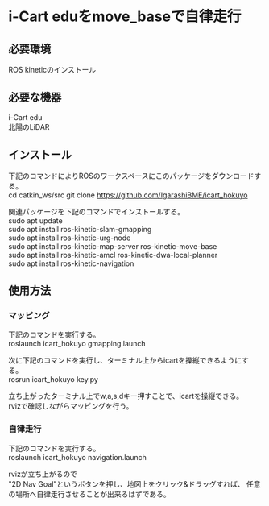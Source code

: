 ﻿# i-Cart eduをmove_baseで自律走行  

## 必要環境  
ROS kineticのインストール
  


## 必要な機器  
i-Cart edu  
北陽のLiDAR  
  


## インストール  
下記のコマンドによりROSのワークスペースにこのパッケージをダウンロードする。  
cd catkin_ws/src
git clone https://github.com/IgarashiBME/icart_hokuyo  
  
関連パッケージを下記のコマンドでインストールする。  
sudo apt update  
sudo apt install ros-kinetic-slam-gmapping  
sudo apt install ros-kinetic-urg-node  
sudo apt install ros-kinetic-map-server ros-kinetic-move-base  
sudo apt install ros-kinetic-amcl ros-kinetic-dwa-local-planner  
sudo apt install ros-kinetic-navigation  
  


## 使用方法  
### マッピング  
下記のコマンドを実行する。  
roslaunch icart_hokuyo gmapping.launch  
  
次に下記のコマンドを実行し、ターミナル上からicartを操縦できるようにする。  
rosrun icart_hokuyo key.py  
  
立ち上がったターミナル上でw,a,s,dキー押すことで、icartを操縦できる。  
rvizで確認しながらマッピングを行う。  
  


### 自律走行  
下記のコマンドを実行する。  
roslaunch icart_hokuyo navigation.launch  
  
rvizが立ち上がるので  
"2D Nav Goal"というボタンを押し、地図上をクリック&ドラッグすれば、
任意の場所へ自律走行させることが出来るはずである。